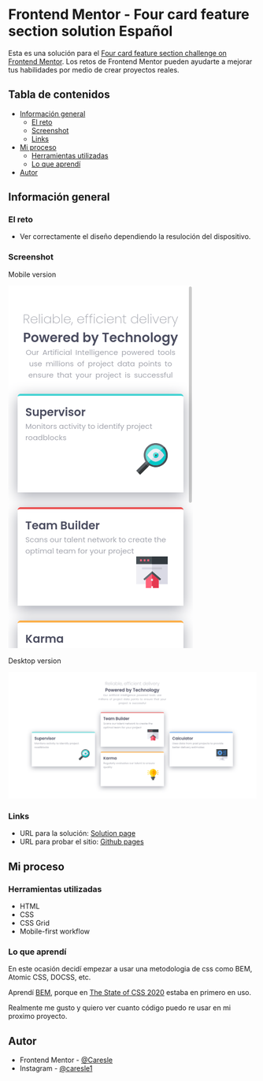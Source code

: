 # Frontend Mentor - Four card feature section solution Español

Esta es una solución para el [Four card feature section challenge on Frontend Mentor](https://www.frontendmentor.io/challenges/four-card-feature-section-weK1eFYK). Los retos de Frontend Mentor pueden ayudarte a mejorar tus habilidades por medio de crear proyectos reales.

## Tabla de contenidos
- [Información general](#información-general)
  - [El reto](#el-reto)
  - [Screenshot](#screenshot)
  - [Links](#links)
- [Mi proceso](#mi-proceso)
  - [Herramientas utilizadas](#herramientas-utilizadas)
  - [Lo que aprendí](#lo-que-aprendí)
- [Autor](#autor)

## Información general

### El reto

- Ver correctamente el diseño dependiendo la resuloción del dispositivo.

### Screenshot

Mobile version

![](./readme-src/mobile.png)

Desktop version

![](./readme-src/desktop.png)

### Links

- URL para la solución: [Solution page]()
- URL para probar el sitio: [Github pages]()

## Mi proceso

### Herramientas utilizadas

- HTML
- CSS
- CSS Grid
- Mobile-first workflow

### Lo que aprendí

En este ocasión decidí empezar a usar una metodologia de css como BEM, Atomic CSS, DOCSS, etc.

Aprendí [BEM](http://getbem.com/introduction/), porque en [The State of CSS 2020](https://2020.stateofcss.com/en-US/technologies/methodologies/) estaba en primero en uso.

Realmente me gusto y quiero ver cuanto código puedo re usar en mi proximo proyecto.


## Autor

- Frontend Mentor - [@Caresle](https://www.frontendmentor.io/profile/Caresle)
- Instagram - [@caresle1](https://instagram.com/caresle1)